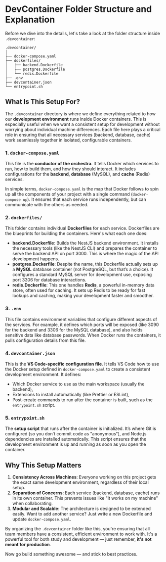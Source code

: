 
# DevContainer Folder Structure and Explanation

Before we dive into the details, let's take a look at the folder structure inside `.devcontainer`:

```
.devcontainer/
│
├── docker-compose.yaml
├── dockerfiles/
│   ├── backend.Dockerfile
│   ├── postgres.Dockerfile
│   └── redis.Dockerfile
├── .env
├── devcontainer.json
└── entrypoint.sh
```

## What Is This Setup For?

The `.devcontainer` directory is where we define everything related to how our **development environment** runs inside Docker containers. This is especially useful when we want a consistent setup for development without worrying about individual machine differences. Each file here plays a critical role in ensuring that all necessary services (backend, database, cache) work seamlessly together in isolated, configurable containers.

### 1. `docker-compose.yaml`
This file is the **conductor of the orchestra**. It tells Docker which services to run, how to build them, and how they should interact. It includes configurations for the **backend**, **database** (MySQL), and **cache** (Redis) services. 

In simple terms, `docker-compose.yaml` is the map that Docker follows to spin up all the components of your project with a single command (`docker-compose up`). It ensures that each service runs independently, but can communicate with the others as needed.

### 2. `dockerfiles/`
This folder contains individual **Dockerfiles** for each service. Dockerfiles are the blueprints for building the containers. Here's what each one does:
- **backend.Dockerfile**: Builds the NestJS backend environment. It installs the necessary tools (like the NestJS CLI) and prepares the container to serve the backend API on port 3000. This is where the magic of the API development happens.
- **postgres.Dockerfile**: Despite the name, this Dockerfile actually sets up a **MySQL** database container (not PostgreSQL, but that’s a choice). It configures a standard MySQL server for development use, exposing port 3306 for database interactions.
- **redis.Dockerfile**: This one handles **Redis**, a powerful in-memory data store, often used for caching. It sets up Redis to be ready for fast lookups and caching, making your development faster and smoother.

### 3. `.env`
This file contains environment variables that configure different aspects of the services. For example, it defines which ports will be exposed (like 3090 for the backend and 3306 for the MySQL database), and also holds sensitive data like database passwords. When Docker runs the containers, it pulls configuration details from this file.

### 4. `devcontainer.json`
This is the **VS Code-specific configuration file**. It tells VS Code how to use the Docker setup defined in `docker-compose.yaml` to create a consistent development environment. It defines:
- Which Docker service to use as the main workspace (usually the backend),
- Extensions to install automatically (like Prettier or ESLint),
- Post-create commands to run after the container is built, such as the `entrypoint.sh` script.

### 5. `entrypoint.sh`
The **setup script** that runs after the container is initialized. It’s where Git is configured (so you don’t commit code as "anonymous"), and Node.js dependencies are installed automatically. This script ensures that the development environment is up and running as soon as you open the container.

## Why This Setup Matters
1. **Consistency Across Machines**: Everyone working on this project gets the exact same development environment, regardless of their local setup.
2. **Separation of Concerns**: Each service (backend, database, cache) runs in its own container. This prevents issues like "it works on my machine" when collaborating.
3. **Modular and Scalable**: The architecture is designed to be extended easily. Want to add another service? Just write a new Dockerfile and update `docker-compose.yaml`.

By organizing the `.devcontainer` folder like this, you're ensuring that all team members have a consistent, efficient environment to work with. It's a powerful tool for both study and development — just remember, **it's not meant for production**.

Now go build something awesome — and stick to best practices.
